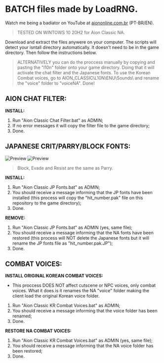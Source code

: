 # BATCH files made by LoadRNG.
Watch me being a badiator on YouTube at [aiononline.com.br](http://aiononline.com.br) (PT-BR/EN).

> TESTED ON WINTOWS 10 20H2 for Aion Classic NA.

Download and extract the files anywere on your computer. The scripts will detect your isntall directory automatically. It doesn't need to be in the game directory. Then follow the instructions below.

> ALTERNATIVELY you can do the proccess manually by copying and pasting the "l10n" folder onto your game directory. Doing that it will activate the chat filter and the Japanese fonts. To use the Korean Combat voices, go to AION_CLASSIC\L10N\ENU\Sounds\ and rename the "voice" folder to "voiceNA". Done!

## AION CHAT FILTER:
__INSTALL:__
1. Run "Aion Classic Chat Filter.bat" as ADMIN;
2. If no error messages it will copy the filter file to the game directory;
3. Done.


## JAPANESE CRIT/PARRY/BLOCK FONTS:
![Preview](https://i.imgur.com/QYhucVk.png)
![Preview](https://i.imgur.com/geFLNsI.png)

> Block, Evade and Resist are the same as Parry.

__INSTALL:__
1. Run "Aion Classic JP Fonts.bat" as ADMIN;
2. You should receive a message informing that the JP fonts have been installed (this process will copy the "hit_number.pak" file on this repository to the game directory);
3. Done.

__REMOVE:__
1. Run "Aion Classic JP Fonts.bat" as ADMIN (yes, same file);
2. You should receive a message informing that the NA fonts have been restored (this process will NOT delete the Japanese fonts but it will rename the JP fonts file as "hit_number.pak.JP");
3. Done.


## COMBAT VOICES:
__INSTALL ORIGINAL KOREAN COMBAT VOICES:__
- This proccess DOES NOT affect cutscene or NPC voices, only combat voices. What it does is it renames the NA "voice" folder making the client load the original Korean voice folder.

1. Run "Aion Classic KR Combat Voices.bat" as ADMIN;
2. You should receive a message informing that the voice folder has been renamed;
3. Done.

__RESTORE NA COMBAT VOICES:__
1. Run "Aion Classic KR Combat Voices.bat" as ADMIN (yes, same file);
2. You should receive a message informing that the NA voice folder has been restored;
3. Done.
